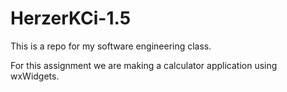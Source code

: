 # HerzerKCi-1.5
This is a repo for my software engineering class.

For this assignment we are making a calculator application
using wxWidgets.
